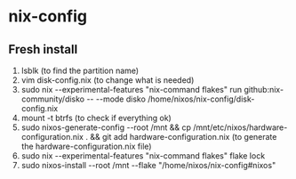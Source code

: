 # nix-config

## Fresh install
1. lsblk (to find the partition name)
2. vim disk-config.nix (to change what is needed)
3. sudo nix --experimental-features "nix-command flakes" run github:nix-community/disko -- --mode disko /home/nixos/nix-config/disk-config.nix
4. mount -t btrfs (to check if everything ok)
5. sudo nixos-generate-config --root /mnt && cp /mnt/etc/nixos/hardware-configuration.nix . && git add hardware-configuration.nix (to generate the hardware-configuration.nix file)
6. sudo nix --experimental-features "nix-command flakes" flake lock
7. sudo nixos-install --root /mnt --flake "/home/nixos/nix-config#nixos"
